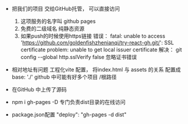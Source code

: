 - 把我们的项目 交给GitHub托管， 可以直接访问
    1. 这项服务的名字叫 github pages
    2. 免费的二级域名
        纯静态资源
    3. 如果push的时候使用https链接 错误：
        fatal: unable to access 'https://github.com/goldenfishzhenianqi/try-react-gh.git/': SSL certificate problem: unable to get local issuer certificate
        解决： git config --global http.sslVerify false  忽略证书错误
    
- 相对地址有问题
    工程化vite 配置， 将index.html 与 assets 的关系
    配置成 base: './'
    github 中可能有好多个项目
    /根路径

- 在GitHub 中上传了源码

- npm i gh-pages -D
    专门负责dist目录的在线访问
- package.json配置
    "deploy": "gh-pages -d dist"
